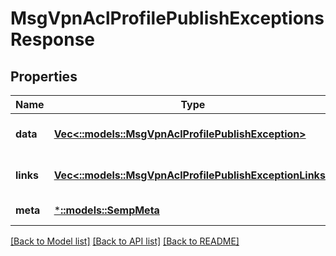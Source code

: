 # MsgVpnAclProfilePublishExceptionsResponse

## Properties
Name | Type | Description | Notes
------------ | ------------- | ------------- | -------------
**data** | [**Vec<::models::MsgVpnAclProfilePublishException>**](MsgVpnAclProfilePublishException.md) |  | [optional] [default to null]
**links** | [**Vec<::models::MsgVpnAclProfilePublishExceptionLinks>**](MsgVpnAclProfilePublishExceptionLinks.md) |  | [optional] [default to null]
**meta** | [***::models::SempMeta**](SempMeta.md) |  | [default to null]

[[Back to Model list]](../README.md#documentation-for-models) [[Back to API list]](../README.md#documentation-for-api-endpoints) [[Back to README]](../README.md)


